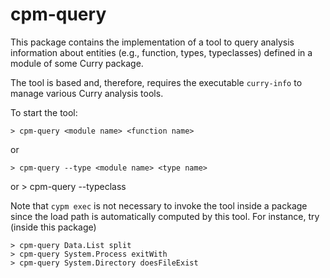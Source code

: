 cpm-query
=========

This package contains the implementation of a tool to query
analysis information about entities (e.g., function, types, typeclasses)
defined in a module of some Curry package.

The tool is based and, therefore, requires the executable `curry-info`
to manage various Curry analysis tools.

To start the tool:

    > cpm-query <module name> <function name>

or

    > cpm-query --type <module name> <type name>

or
    > cpm-query --typeclass <module name> <typeclass name>

Note that `cypm exec` is not necessary to invoke the tool inside
a package since the load path is automatically computed by this tool.
For instance, try (inside this package)

    > cpm-query Data.List split
    > cpm-query System.Process exitWith
    > cpm-query System.Directory doesFileExist
